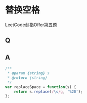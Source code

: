 # 替换空格
LeetCode剑指Offer第五题

## Q


## A
```javascript
/**
 * @param {string} s
 * @return {string}
 */
var replaceSpace = function(s) {
    return s.replace(/\s/g, '%20');
};
```